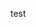 <!--
 * @Author: Liangbw
 * @Date: 2022-04-14 17:52:34
 * @LastEditors: Liangbw
 * @LastEditTime: 2022-04-14 17:54:57
 * @Description: Vue.js入门学习
-->
test 